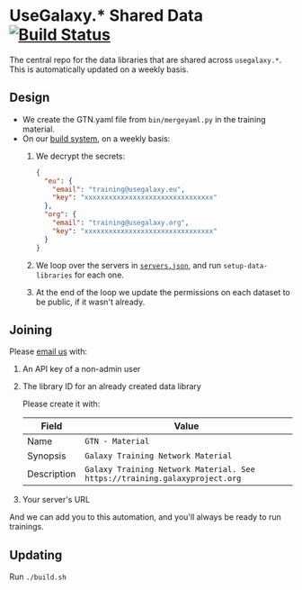 # UseGalaxy.\* Shared Data [![Build Status](https://build.galaxyproject.eu/buildStatus/icon?job=usegalaxy-eu%2Fshared-data)](https://build.galaxyproject.eu/job/usegalaxy-eu/job/shared-data/)

The central repo for the data libraries that are shared across `usegalaxy.*`. This is automatically updated on a weekly basis.

## Design

- We create the GTN.yaml file from `bin/mergeyaml.py` in the training material.
- On our [build system](https://build.galaxyproject.eu/job/usegalaxy-eu/job/shared-data/), on a weekly basis:
  1. We decrypt the secrets:

     ```json
     {
       "eu": {
         "email": "training@usegalaxy.eu",
         "key": "xxxxxxxxxxxxxxxxxxxxxxxxxxxxxxxx"
       },
       "org": {
         "email": "training@usegalaxy.org",
         "key": "xxxxxxxxxxxxxxxxxxxxxxxxxxxxxxxx"
       }
     }
     ```

  2. We loop over the servers in [`servers.json`](./servers.json), and run `setup-data-libraries` for each one.
  3. At the end of the loop we update the permissions on each dataset to be public, if it wasn't already.

## Joining

Please [email us](mailto:security@usegalaxy.eu) with:

1. An API key of a non-admin user
2. The library ID for an already created data library

   Please create it with:

   Field       | Value
   ---         | ---
   Name        | `GTN - Material`
   Synopsis    | `Galaxy Training Network Material`
   Description | `Galaxy Training Network Material. See https://training.galaxyproject.org`

3. Your server's URL

And we can add you to this automation, and you'll always be ready to run trainings.

## Updating

Run `./build.sh`
